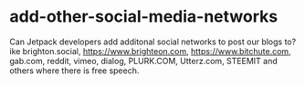 # add-other-social-media-networks
Can Jetpack developers add additonal social networks to post our blogs to? ike brighton.social, https://www.brighteon.com, https://www.bitchute.com, gab.com, reddit, vimeo, dialog, PLURK.COM, Utterz.com, STEEMIT and others where there is free speech.
